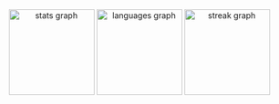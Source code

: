 <div align="center">
  <img src="https://github-readme-stats.vercel.app/api?username=1mperador&hide_title=false&hide_rank=false&show_icons=true&include_all_commits=true&count_private=true&disable_animations=false&theme=dracula&locale=en&hide_border=false&order=1" height="150" alt="stats graph"  />
  <img src="https://github-readme-stats.vercel.app/api/top-langs?username=1mperador&locale=en&hide_title=false&layout=compact&card_width=320&langs_count=5&theme=dracula&hide_border=false&order=2" height="150" alt="languages graph"  />
  <img src="https://streak-stats.demolab.com?user=1mperador&locale=en&mode=daily&theme=dracula&hide_border=false&border_radius=5&order=3" height="150" alt="streak graph"  />
</div>
